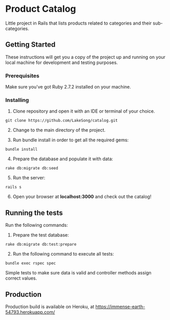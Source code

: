 # Product Catalog

Little project in Rails that lists products related to categories and their sub-categories.

## Getting Started

These instructions will get you a copy of the project up and running on your local machine for development and testing purposes.

### Prerequisites

Make sure you've got Ruby 2.7.2 installed on your machine.

### Installing

1. Clone repository and open it with an IDE or terminal of your choice.
```
git clone https://github.com/LakeSong/catalog.git
```
2. Change to the main directory of the project.

3. Run bundle install in order to get all the required gems:
```
bundle install
```
4. Prepare the database and populate it with data:
```
rake db:migrate db:seed
```
5. Run the server:
```
rails s
```
6. Open your browser at **localhost:3000** and check out the catalog!
    

## Running the tests

Run the following commands:
1. Prepare the test database:
```
rake db:migrate db:test:prepare
```
2. Run the following command to execute all tests:
```
bundle exec rspec spec
```

Simple tests to make sure data is valid and controller methods assign correct values.

## Production

Production build is available on Heroku, at https://immense-earth-54793.herokuapp.com/